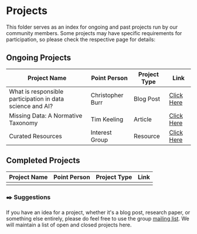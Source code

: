 # Projects

This folder serves as an index for ongoing and past projects run by our community members. Some projects may have specific requirements for participation, so please check the respective page for details:

## Ongoing Projects

| Project Name | Point Person | Project Type | Link |
| --- | --- | --- |---|
| What is responsible participation in data science and AI? | Christopher Burr | Blog Post |[Click Here](what-is-responsible-participation.md)|
| Missing Data: A Normative Taxonomy | Tim Keeling | Article |[Click Here](missing-data-and-ethics.md)|
| Curated Resources| Interest Group | Resource |[Click Here](../docs/zotero.md)|

## Completed Projects
| Project Name | Point Person  | Project Type | Link |
| --- | --- | --- |---|
||||


### :black_nib: Suggestions

If you have an idea for a project, whether it's a blog post, research paper, or something else entirely, please do feel free to use the group [mailing list](mailto:facilitatingresponsibleparticipationig@turing.ac.uk). We will maintain a list of open and closed projects here.

